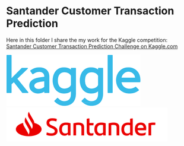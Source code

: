 # Santander Customer Transaction Prediction

Here in this folder I share the my work for the Kaggle competition: [Santander Customer Transaction Prediction Challenge on Kaggle.com](https://www.kaggle.com/c/santander-customer-transaction-prediction)

![Kaggle](https://github.com/FedericoRaimondi/me/blob/master/Santander_Customer_Transaction_Prediction/data_exploration/Kaggle.png)
![Santander](https://github.com/FedericoRaimondi/me/blob/master/Santander_Customer_Transaction_Prediction/data_exploration/im-wcsanusa-logo-7-19-18.png)
